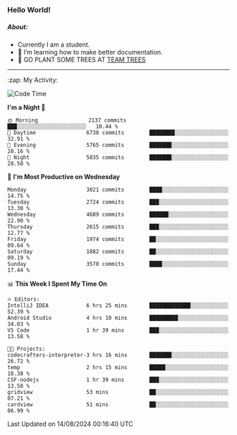 ### Hello World!

##### About:
- Currently I am a student.
- 🌱 I’m learning how to make better documentation.
- 🌱 GO PLANT SOME TREES AT [TEAM TREES](https://teamtrees.org/)

---
  <summary>:zap: My Activity:</summary>
  
<!--START_SECTION:waka-->
![Code Time](http://img.shields.io/badge/Code%20Time-1%2C404%20hrs%2034%20mins-blue)

**I'm a Night 🦉** 

```text
🌞 Morning                2137 commits        ███░░░░░░░░░░░░░░░░░░░░░░   10.44 % 
🌆 Daytime                6738 commits        ████████░░░░░░░░░░░░░░░░░   32.91 % 
🌃 Evening                5765 commits        ███████░░░░░░░░░░░░░░░░░░   28.16 % 
🌙 Night                  5835 commits        ███████░░░░░░░░░░░░░░░░░░   28.50 % 
```
📅 **I'm Most Productive on Wednesday** 

```text
Monday                   3021 commits        ████░░░░░░░░░░░░░░░░░░░░░   14.75 % 
Tuesday                  2724 commits        ███░░░░░░░░░░░░░░░░░░░░░░   13.30 % 
Wednesday                4689 commits        ██████░░░░░░░░░░░░░░░░░░░   22.90 % 
Thursday                 2615 commits        ███░░░░░░░░░░░░░░░░░░░░░░   12.77 % 
Friday                   1974 commits        ██░░░░░░░░░░░░░░░░░░░░░░░   09.64 % 
Saturday                 1882 commits        ██░░░░░░░░░░░░░░░░░░░░░░░   09.19 % 
Sunday                   3570 commits        ████░░░░░░░░░░░░░░░░░░░░░   17.44 % 
```


📊 **This Week I Spent My Time On** 

```text
🔥 Editors: 
IntelliJ IDEA            6 hrs 25 mins       █████████████░░░░░░░░░░░░   52.39 % 
Android Studio           4 hrs 10 mins       █████████░░░░░░░░░░░░░░░░   34.03 % 
VS Code                  1 hr 39 mins        ███░░░░░░░░░░░░░░░░░░░░░░   13.58 % 

🐱‍💻 Projects: 
codecrafters-interpreter-3 hrs 16 mins       ███████░░░░░░░░░░░░░░░░░░   26.72 % 
temp                     2 hrs 15 mins       █████░░░░░░░░░░░░░░░░░░░░   18.38 % 
CSF-nodejs               1 hr 39 mins        ███░░░░░░░░░░░░░░░░░░░░░░   13.58 % 
gridview                 53 mins             ██░░░░░░░░░░░░░░░░░░░░░░░   07.21 % 
cardview                 51 mins             ██░░░░░░░░░░░░░░░░░░░░░░░   06.99 % 
```


 Last Updated on 14/08/2024 00:16:40 UTC
<!--END_SECTION:waka-->
